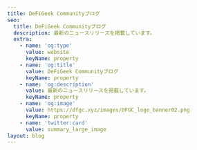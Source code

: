 ```yaml
---
title: DeFiGeek Communityブログ
seo:
  title: DeFiGeek Communityブログ
  description: 最新のニュースリリースを掲載しています。
  extra:
    - name: 'og:type'
      value: website
      keyName: property
    - name: 'og:title'
      value: DeFiGeek Communityブログ
      keyName: property
    - name: 'og:description'
      value: 最新のニュースリリースを掲載しています。
      keyName: property
    - name: 'og:image'
      value: https://dfgc.xyz/images/DFGC_logo_banner02.png
      keyName: property
    - name: 'twitter:card'
      value: summary_large_image
layout: blog
---
```

